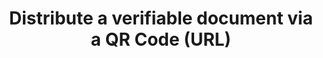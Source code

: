 ---
id: oa-embed-qrcode
title: Distribute a verifiable document via a QR Code (URL)
sidebar_label: Distribute a verifiable document via a QR Code (URL)
---